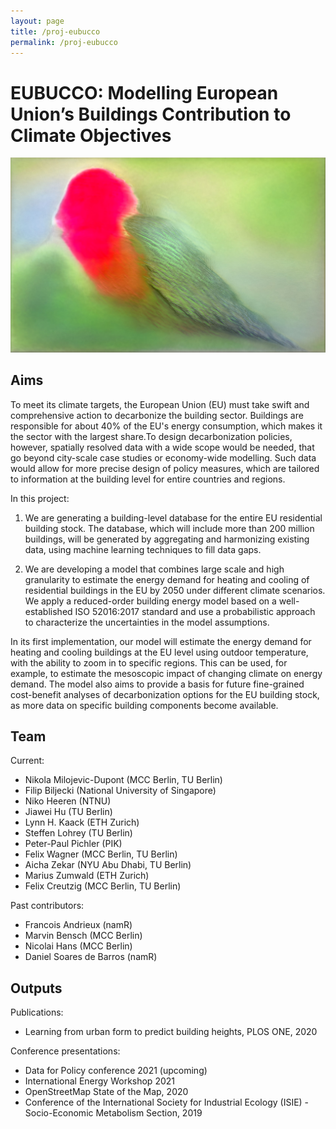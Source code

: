 ```yaml
---
layout: page
title: /proj-eubucco
permalink: /proj-eubucco
---
```


# EUBUCCO: Modelling European Union’s Buildings Contribution to Climate Objectives

<img src="imgs/eubucco.jpeg" width="600"/>

## Aims
To meet its climate targets, the European Union (EU) must take swift and comprehensive action to decarbonize the building sector. Buildings are responsible for about 40% of the EU's energy consumption, which makes it the sector with the largest share.To design decarbonization policies, however, spatially resolved data with a wide scope would be needed, that go beyond city-scale case studies or economy-wide modelling. Such data would allow for more precise design of policy measures, which are tailored to information at the building level for entire countries and regions.

In this project:

1. We are generating a building-level database for the entire EU residential building stock. The database, which will include more than 200 million buildings, will be generated by aggregating and harmonizing existing data, using machine learning techniques to fill data gaps.

2. We are developing a model that combines large scale and high granularity to estimate the energy demand for heating and cooling of residential buildings in the EU by 2050 under different climate scenarios. We apply a reduced-order building energy model based on a well-established ISO 52016:2017 standard and use a probabilistic approach to characterize the uncertainties in the model assumptions. 

In its first implementation, our model will estimate the energy demand for heating and cooling buildings at the EU level using outdoor temperature, with the ability to zoom in to specific regions. This can be used, for example, to estimate the mesoscopic impact of changing climate on energy demand. The model also aims to provide a basis for future fine-grained cost-benefit analyses of decarbonization options for the EU building stock, as more data on specific building components become available.


## Team

Current:
- Nikola Milojevic-Dupont (MCC Berlin, TU Berlin)
- Filip Biljecki (National University of Singapore)
- Niko Heeren (NTNU)
- Jiawei Hu (TU Berlin)
- Lynn H. Kaack (ETH Zurich)
- Steffen Lohrey (TU Berlin)
- Peter-Paul Pichler (PIK)
- Felix Wagner (MCC Berlin, TU Berlin)
- Aicha Zekar (NYU Abu Dhabi, TU Berlin)
- Marius Zumwald (ETH Zurich)
- Felix Creutzig (MCC Berlin, TU Berlin)

Past contributors:
- Francois Andrieux (namR)
- Marvin Bensch (MCC Berlin)
- Nicolai Hans (MCC Berlin)
- Daniel Soares de Barros (namR)

## Outputs

Publications:
- Learning from urban form to predict building heights, PLOS ONE, 2020

Conference presentations:
- Data for Policy conference 2021 (upcoming)
- International Energy Workshop 2021
- OpenStreetMap State of the Map, 2020
- Conference of the International Society for Industrial Ecology (ISIE) - Socio-Economic Metabolism Section, 2019